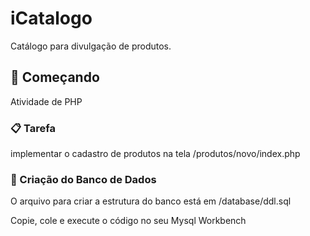 # iCatalogo

Catálogo para divulgação de produtos.

## 🚀 Começando

Atividade de PHP

### 📋 Tarefa

implementar o cadastro de produtos na tela /produtos/novo/index.php

### 💾 Criação do Banco de Dados

O arquivo para criar a estrutura do banco está em /database/ddl.sql

Copie, cole e execute o código no seu Mysql Workbench
